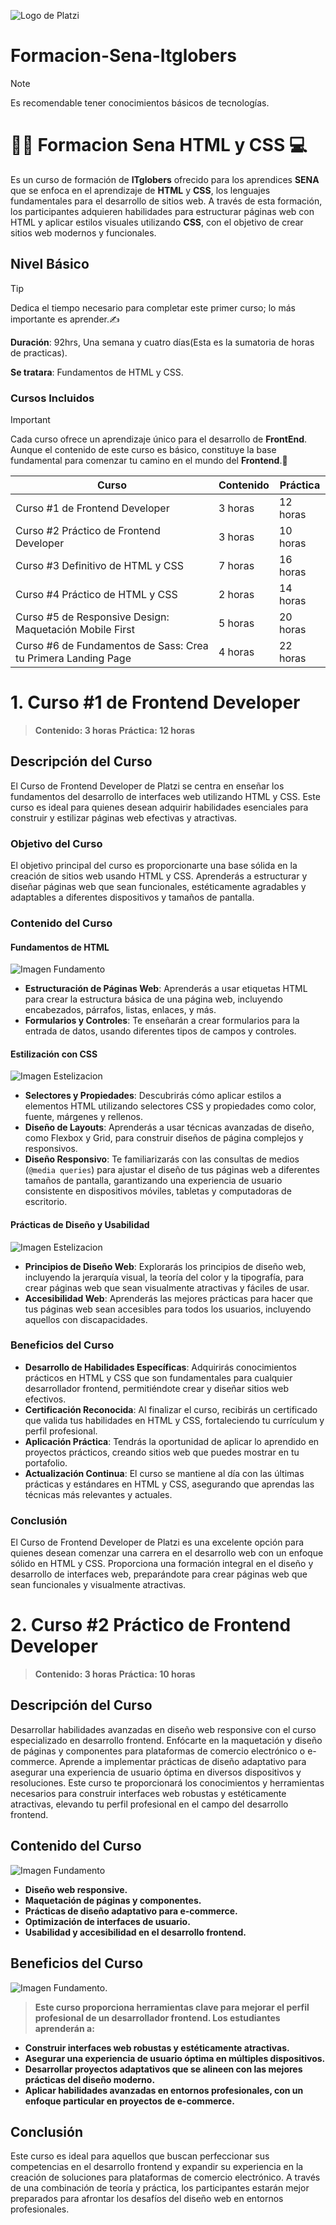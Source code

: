 ![Logo de Platzi](https://upload.wikimedia.org/wikipedia/commons/thumb/3/32/Platzi.jpg/1024px-Platzi.jpg)

# Formacion-Sena-Itglobers

> [!NOTE]
> Es recomendable tener conocimientos básicos de tecnologías.

<h1> 👨‍💻 Formacion Sena HTML y CSS 💻 </h1>

Es un curso de formación de **ITglobers** ofrecido para los aprendices **SENA** que se enfoca en el aprendizaje de **HTML** y **CSS**, los lenguajes fundamentales para el desarrollo de sitios web. A través de esta formación, los participantes adquieren habilidades para estructurar páginas web con HTML y aplicar estilos visuales utilizando **CSS**, con el objetivo de crear sitios web modernos y funcionales.
## Nivel Básico

> [!TIP]
> Dedica el tiempo necesario para completar este primer curso; lo más importante es aprender.✍️


**Duración**: 92hrs, Una semana y cuatro días(Esta es la sumatoria de horas de practicas).

**Se tratara**: Fundamentos de HTML y CSS.


### Cursos Incluidos
> [!IMPORTANT]
> Cada curso ofrece un aprendizaje único para el desarrollo de **FrontEnd**. Aunque el contenido de este curso es básico, constituye la base fundamental para comenzar tu camino en el mundo del **Frontend**.🧠

| Curso                                      | Contenido | Práctica |
|--------------------------------------------|-----------|----------|
| Curso #1 de Frontend Developer             | 3 horas    | 12 horas |
| Curso #2 Práctico de Frontend Developer     | 3 horas    | 10 horas |
| Curso #3 Definitivo de HTML y CSS           | 7 horas    | 16 horas |
| Curso #4 Práctico de HTML y CSS             | 2 horas    | 14 horas |
| Curso #5 de Responsive Design: Maquetación Mobile First | 5 horas | 20 horas |
| Curso #6 de Fundamentos de Sass: Crea tu Primera Landing Page | 4 horas | 22 horas |


<h1> 1. Curso #1 de Frontend Developer </h1>

   >**Contenido: 3 horas**
   >**Práctica: 12 horas**


## Descripción del Curso

El Curso de Frontend Developer de Platzi se centra en enseñar los fundamentos del desarrollo de interfaces web utilizando HTML y CSS. Este curso es ideal para quienes desean adquirir habilidades esenciales para construir y estilizar páginas web efectivas y atractivas.

### Objetivo del Curso

El objetivo principal del curso es proporcionarte una base sólida en la creación de sitios web usando HTML y CSS. Aprenderás a estructurar y diseñar páginas web que sean funcionales, estéticamente agradables y adaptables a diferentes dispositivos y tamaños de pantalla.

### Contenido del Curso

#### Fundamentos de HTML

![Imagen Fundamento](https://miro.medium.com/v2/resize:fit:1400/1*ftOCZpEYB1eOn8hyF-5fCQ.jpeg)


- **Estructuración de Páginas Web**: Aprenderás a usar etiquetas HTML para crear la estructura básica de una página web, incluyendo encabezados, párrafos, listas, enlaces, y más.
- **Formularios y Controles**: Te enseñarán a crear formularios para la entrada de datos, usando diferentes tipos de campos y controles.

#### Estilización con CSS

![Imagen Estelizacion](https://jcweb.es/wp-content/uploads/2023/08/sintaxis-en-css3.jpg)


- **Selectores y Propiedades**: Descubrirás cómo aplicar estilos a elementos HTML utilizando selectores CSS y propiedades como color, fuente, márgenes y rellenos.
- **Diseño de Layouts**: Aprenderás a usar técnicas avanzadas de diseño, como Flexbox y Grid, para construir diseños de página complejos y responsivos.
- **Diseño Responsivo**: Te familiarizarás con las consultas de medios (`@media queries`) para ajustar el diseño de tus páginas web a diferentes tamaños de pantalla, garantizando una experiencia de usuario consistente en dispositivos móviles, tabletas y computadoras de escritorio.

#### Prácticas de Diseño y Usabilidad

![Imagen Estelizacion](https://kinsta.com/es/wp-content/uploads/sites/8/2020/09/diseno-de-paginas-web-sensibles.jpg
)

- **Principios de Diseño Web**: Explorarás los principios de diseño web, incluyendo la jerarquía visual, la teoría del color y la tipografía, para crear páginas web que sean visualmente atractivas y fáciles de usar.
- **Accesibilidad Web**: Aprenderás las mejores prácticas para hacer que tus páginas web sean accesibles para todos los usuarios, incluyendo aquellos con discapacidades.

### Beneficios del Curso

- **Desarrollo de Habilidades Específicas**: Adquirirás conocimientos prácticos en HTML y CSS que son fundamentales para cualquier desarrollador frontend, permitiéndote crear y diseñar sitios web efectivos.
- **Certificación Reconocida**: Al finalizar el curso, recibirás un certificado que valida tus habilidades en HTML y CSS, fortaleciendo tu currículum y perfil profesional.
- **Aplicación Práctica**: Tendrás la oportunidad de aplicar lo aprendido en proyectos prácticos, creando sitios web que puedes mostrar en tu portafolio.
- **Actualización Continua**: El curso se mantiene al día con las últimas prácticas y estándares en HTML y CSS, asegurando que aprendas las técnicas más relevantes y actuales.



### Conclusión

El Curso de Frontend Developer de Platzi es una excelente opción para quienes desean comenzar una carrera en el desarrollo web con un enfoque sólido en HTML y CSS. Proporciona una formación integral en el diseño y desarrollo de interfaces web, preparándote para crear páginas web que sean funcionales y visualmente atractivas.




<h1> 2. Curso #2 Práctico de Frontend Developer  </h1>

   >**Contenido: 3 horas**
   >**Práctica: 10 horas**

 

## Descripción del Curso

Desarrollar habilidades avanzadas en diseño web responsive con el curso especializado en desarrollo frontend. Enfócarte en la maquetación y diseño de páginas y componentes para plataformas de comercio electrónico o e-commerce. Aprende a implementar prácticas de diseño adaptativo para asegurar una experiencia de usuario óptima en diversos dispositivos y resoluciones. Este curso te proporcionará los conocimientos y herramientas necesarios para construir interfaces web robustas y estéticamente atractivas, elevando tu perfil profesional en el campo del desarrollo frontend.


## Contenido del Curso
![Imagen Fundamento](https://s3-us-west-2.amazonaws.com/devcodepro/media/blog/que-es-responsive-web-design.jpg)
- **Diseño web responsive.**
- **Maquetación de páginas y componentes.**
- **Prácticas de diseño adaptativo para e-commerce.**
- **Optimización de interfaces de usuario.**
- **Usabilidad y accesibilidad en el desarrollo frontend.**

## Beneficios del Curso
![Imagen Fundamento](https://www.40defiebre.com/wp-content/uploads/2012/09/diseno-responsive.jpg).

>**Este curso proporciona herramientas clave para mejorar el perfil profesional de un desarrollador frontend. Los estudiantes aprenderán a:**
- **Construir interfaces web robustas y estéticamente atractivas.**
- **Asegurar una experiencia de usuario óptima en múltiples dispositivos.**
- **Desarrollar proyectos adaptativos que se alineen con las mejores prácticas del diseño moderno.**
- **Aplicar habilidades avanzadas en entornos profesionales, con un enfoque particular en proyectos de e-commerce.**

## Conclusión
Este curso es ideal para aquellos que buscan perfeccionar sus competencias en el desarrollo frontend y expandir su experiencia en la creación de soluciones para plataformas de comercio electrónico. A través de una combinación de teoría y práctica, los participantes estarán mejor preparados para afrontar los desafíos del diseño web en entornos profesionales.

